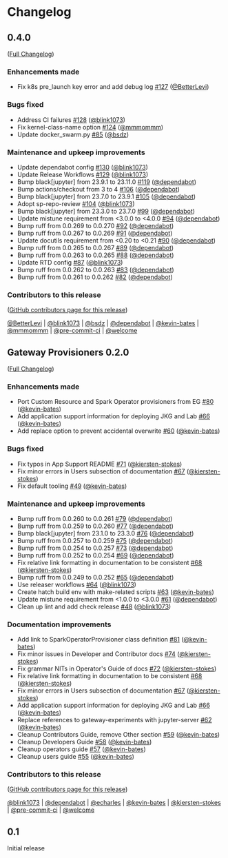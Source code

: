 # Changelog

<!-- <START NEW CHANGELOG ENTRY> -->

## 0.4.0

([Full Changelog](https://github.com/jupyter-server/gateway_provisioners/compare/v0.2.0...b47b9a33ca19e50359248d7cb91dff35f1daf564))

### Enhancements made

- Fix k8s pre_launch key error and add debug log [#127](https://github.com/jupyter-server/gateway_provisioners/pull/127) ([@BetterLevi](https://github.com/BetterLevi))

### Bugs fixed

- Address CI failures [#128](https://github.com/jupyter-server/gateway_provisioners/pull/128) ([@blink1073](https://github.com/blink1073))
- Fix kernel-class-name option [#124](https://github.com/jupyter-server/gateway_provisioners/pull/124) ([@mmmommm](https://github.com/mmmommm))
- Update docker_swarm.py [#85](https://github.com/jupyter-server/gateway_provisioners/pull/85) ([@bsdz](https://github.com/bsdz))

### Maintenance and upkeep improvements

- Update dependabot config [#130](https://github.com/jupyter-server/gateway_provisioners/pull/130) ([@blink1073](https://github.com/blink1073))
- Update Release Workflows [#129](https://github.com/jupyter-server/gateway_provisioners/pull/129) ([@blink1073](https://github.com/blink1073))
- Bump black\[jupyter\] from 23.9.1 to 23.11.0 [#119](https://github.com/jupyter-server/gateway_provisioners/pull/119) ([@dependabot](https://github.com/dependabot))
- Bump actions/checkout from 3 to 4 [#106](https://github.com/jupyter-server/gateway_provisioners/pull/106) ([@dependabot](https://github.com/dependabot))
- Bump black\[jupyter\] from 23.7.0 to 23.9.1 [#105](https://github.com/jupyter-server/gateway_provisioners/pull/105) ([@dependabot](https://github.com/dependabot))
- Adopt sp-repo-review [#104](https://github.com/jupyter-server/gateway_provisioners/pull/104) ([@blink1073](https://github.com/blink1073))
- Bump black\[jupyter\] from 23.3.0 to 23.7.0 [#99](https://github.com/jupyter-server/gateway_provisioners/pull/99) ([@dependabot](https://github.com/dependabot))
- Update mistune requirement from \<3.0.0 to \<4.0.0 [#94](https://github.com/jupyter-server/gateway_provisioners/pull/94) ([@dependabot](https://github.com/dependabot))
- Bump ruff from 0.0.269 to 0.0.270 [#92](https://github.com/jupyter-server/gateway_provisioners/pull/92) ([@dependabot](https://github.com/dependabot))
- Bump ruff from 0.0.267 to 0.0.269 [#91](https://github.com/jupyter-server/gateway_provisioners/pull/91) ([@dependabot](https://github.com/dependabot))
- Update docutils requirement from \<0.20 to \<0.21 [#90](https://github.com/jupyter-server/gateway_provisioners/pull/90) ([@dependabot](https://github.com/dependabot))
- Bump ruff from 0.0.265 to 0.0.267 [#89](https://github.com/jupyter-server/gateway_provisioners/pull/89) ([@dependabot](https://github.com/dependabot))
- Bump ruff from 0.0.263 to 0.0.265 [#88](https://github.com/jupyter-server/gateway_provisioners/pull/88) ([@dependabot](https://github.com/dependabot))
- Update RTD config [#87](https://github.com/jupyter-server/gateway_provisioners/pull/87) ([@blink1073](https://github.com/blink1073))
- Bump ruff from 0.0.262 to 0.0.263 [#83](https://github.com/jupyter-server/gateway_provisioners/pull/83) ([@dependabot](https://github.com/dependabot))
- Bump ruff from 0.0.261 to 0.0.262 [#82](https://github.com/jupyter-server/gateway_provisioners/pull/82) ([@dependabot](https://github.com/dependabot))

### Contributors to this release

([GitHub contributors page for this release](https://github.com/jupyter-server/gateway_provisioners/graphs/contributors?from=2023-04-20&to=2024-03-25&type=c))

[@BetterLevi](https://github.com/search?q=repo%3Ajupyter-server%2Fgateway_provisioners+involves%3ABetterLevi+updated%3A2023-04-20..2024-03-25&type=Issues) | [@blink1073](https://github.com/search?q=repo%3Ajupyter-server%2Fgateway_provisioners+involves%3Ablink1073+updated%3A2023-04-20..2024-03-25&type=Issues) | [@bsdz](https://github.com/search?q=repo%3Ajupyter-server%2Fgateway_provisioners+involves%3Absdz+updated%3A2023-04-20..2024-03-25&type=Issues) | [@dependabot](https://github.com/search?q=repo%3Ajupyter-server%2Fgateway_provisioners+involves%3Adependabot+updated%3A2023-04-20..2024-03-25&type=Issues) | [@kevin-bates](https://github.com/search?q=repo%3Ajupyter-server%2Fgateway_provisioners+involves%3Akevin-bates+updated%3A2023-04-20..2024-03-25&type=Issues) | [@mmmommm](https://github.com/search?q=repo%3Ajupyter-server%2Fgateway_provisioners+involves%3Ammmommm+updated%3A2023-04-20..2024-03-25&type=Issues) | [@pre-commit-ci](https://github.com/search?q=repo%3Ajupyter-server%2Fgateway_provisioners+involves%3Apre-commit-ci+updated%3A2023-04-20..2024-03-25&type=Issues) | [@welcome](https://github.com/search?q=repo%3Ajupyter-server%2Fgateway_provisioners+involves%3Awelcome+updated%3A2023-04-20..2024-03-25&type=Issues)

<!-- <END NEW CHANGELOG ENTRY> -->

## Gateway Provisioners 0.2.0

([Full Changelog](https://github.com/jupyter-server/gateway_provisioners/compare/v0.1.0...5dc7e2c85f98328bd4f1a960555fad81894eb78b))

### Enhancements made

- Port Custom Resource and Spark Operator provisioners from EG [#80](https://github.com/jupyter-server/gateway_provisioners/pull/80) ([@kevin-bates](https://github.com/kevin-bates))
- Add application support information for deploying JKG and Lab [#66](https://github.com/jupyter-server/gateway_provisioners/pull/66) ([@kevin-bates](https://github.com/kevin-bates))
- Add replace option to prevent accidental overwrite [#60](https://github.com/jupyter-server/gateway_provisioners/pull/60) ([@kevin-bates](https://github.com/kevin-bates))

### Bugs fixed

- Fix typos in App Support README [#71](https://github.com/jupyter-server/gateway_provisioners/pull/71) ([@kiersten-stokes](https://github.com/kiersten-stokes))
- Fix minor errors in Users subsection of documentation [#67](https://github.com/jupyter-server/gateway_provisioners/pull/67) ([@kiersten-stokes](https://github.com/kiersten-stokes))
- Fix default tooling [#49](https://github.com/jupyter-server/gateway_provisioners/pull/49) ([@kevin-bates](https://github.com/kevin-bates))

### Maintenance and upkeep improvements

- Bump ruff from 0.0.260 to 0.0.261 [#79](https://github.com/jupyter-server/gateway_provisioners/pull/79) ([@dependabot](https://github.com/dependabot))
- Bump ruff from 0.0.259 to 0.0.260 [#77](https://github.com/jupyter-server/gateway_provisioners/pull/77) ([@dependabot](https://github.com/dependabot))
- Bump black\[jupyter\] from 23.1.0 to 23.3.0 [#76](https://github.com/jupyter-server/gateway_provisioners/pull/76) ([@dependabot](https://github.com/dependabot))
- Bump ruff from 0.0.257 to 0.0.259 [#75](https://github.com/jupyter-server/gateway_provisioners/pull/75) ([@dependabot](https://github.com/dependabot))
- Bump ruff from 0.0.254 to 0.0.257 [#73](https://github.com/jupyter-server/gateway_provisioners/pull/73) ([@dependabot](https://github.com/dependabot))
- Bump ruff from 0.0.252 to 0.0.254 [#69](https://github.com/jupyter-server/gateway_provisioners/pull/69) ([@dependabot](https://github.com/dependabot))
- Fix relative link formatting in documentation to be consistent  [#68](https://github.com/jupyter-server/gateway_provisioners/pull/68) ([@kiersten-stokes](https://github.com/kiersten-stokes))
- Bump ruff from 0.0.249 to 0.0.252 [#65](https://github.com/jupyter-server/gateway_provisioners/pull/65) ([@dependabot](https://github.com/dependabot))
- Use releaser workflows [#64](https://github.com/jupyter-server/gateway_provisioners/pull/64) ([@blink1073](https://github.com/blink1073))
- Create hatch build env with make-related scripts [#63](https://github.com/jupyter-server/gateway_provisioners/pull/63) ([@kevin-bates](https://github.com/kevin-bates))
- Update mistune requirement from \<1.0.0 to \<3.0.0 [#61](https://github.com/jupyter-server/gateway_provisioners/pull/61) ([@dependabot](https://github.com/dependabot))
- Clean up lint and add check release [#48](https://github.com/jupyter-server/gateway_provisioners/pull/48) ([@blink1073](https://github.com/blink1073))

### Documentation improvements

- Add link to SparkOperatorProvisioner class definition [#81](https://github.com/jupyter-server/gateway_provisioners/pull/81) ([@kevin-bates](https://github.com/kevin-bates))
- Fix minor issues in Developer and Contributor docs [#74](https://github.com/jupyter-server/gateway_provisioners/pull/74) ([@kiersten-stokes](https://github.com/kiersten-stokes))
- Fix grammar NITs in Operator's Guide of docs [#72](https://github.com/jupyter-server/gateway_provisioners/pull/72) ([@kiersten-stokes](https://github.com/kiersten-stokes))
- Fix relative link formatting in documentation to be consistent  [#68](https://github.com/jupyter-server/gateway_provisioners/pull/68) ([@kiersten-stokes](https://github.com/kiersten-stokes))
- Fix minor errors in Users subsection of documentation [#67](https://github.com/jupyter-server/gateway_provisioners/pull/67) ([@kiersten-stokes](https://github.com/kiersten-stokes))
- Add application support information for deploying JKG and Lab [#66](https://github.com/jupyter-server/gateway_provisioners/pull/66) ([@kevin-bates](https://github.com/kevin-bates))
- Replace references to gateway-experiments with jupyter-server [#62](https://github.com/jupyter-server/gateway_provisioners/pull/62) ([@kevin-bates](https://github.com/kevin-bates))
- Cleanup Contributors Guide, remove Other section [#59](https://github.com/jupyter-server/gateway_provisioners/pull/59) ([@kevin-bates](https://github.com/kevin-bates))
- Cleanup Developers Guide [#58](https://github.com/jupyter-server/gateway_provisioners/pull/58) ([@kevin-bates](https://github.com/kevin-bates))
- Cleanup operators guide [#57](https://github.com/jupyter-server/gateway_provisioners/pull/57) ([@kevin-bates](https://github.com/kevin-bates))
- Cleanup users guide [#55](https://github.com/jupyter-server/gateway_provisioners/pull/55) ([@kevin-bates](https://github.com/kevin-bates))

### Contributors to this release

([GitHub contributors page for this release](https://github.com/jupyter-server/gateway_provisioners/graphs/contributors?from=2023-01-27&to=2023-04-20&type=c))

[@blink1073](https://github.com/search?q=repo%3Ajupyter-server%2Fgateway_provisioners+involves%3Ablink1073+updated%3A2023-01-27..2023-04-20&type=Issues) | [@dependabot](https://github.com/search?q=repo%3Ajupyter-server%2Fgateway_provisioners+involves%3Adependabot+updated%3A2023-01-27..2023-04-20&type=Issues) | [@echarles](https://github.com/search?q=repo%3Ajupyter-server%2Fgateway_provisioners+involves%3Aecharles+updated%3A2023-01-27..2023-04-20&type=Issues) | [@kevin-bates](https://github.com/search?q=repo%3Ajupyter-server%2Fgateway_provisioners+involves%3Akevin-bates+updated%3A2023-01-27..2023-04-20&type=Issues) | [@kiersten-stokes](https://github.com/search?q=repo%3Ajupyter-server%2Fgateway_provisioners+involves%3Akiersten-stokes+updated%3A2023-01-27..2023-04-20&type=Issues) | [@pre-commit-ci](https://github.com/search?q=repo%3Ajupyter-server%2Fgateway_provisioners+involves%3Apre-commit-ci+updated%3A2023-01-27..2023-04-20&type=Issues) | [@welcome](https://github.com/search?q=repo%3Ajupyter-server%2Fgateway_provisioners+involves%3Awelcome+updated%3A2023-01-27..2023-04-20&type=Issues)

## 0.1

Initial release
